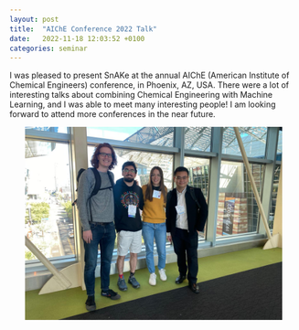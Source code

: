 ```yaml
---
layout: post
title:  "AIChE Conference 2022 Talk"
date:   2022-11-18 12:03:52 +0100
categories: seminar
---
```

I was pleased to present SnAKe at the annual AIChE (American Institute of Chemical Engineers) 
conference, in Phoenix, AZ, USA. There were a lot of interesting talks about combining 
Chemical Engineering with Machine Learning, and I was able to meet many interesting people! I 
am looking forward to attend more conferences in the near future.

<p align="center">
  <img src="/assets/images/AIChE_photo.JPG" width="450"/>
</p>
